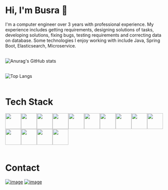 # Hi, I'm Busra 👋

I'm a computer engineer over 3 years with professional experience. My experience includes getting requirements, designing solutions of tasks, developing solutions, fixing bugs, 
testing requirements and correcting data on database. Some technologies I enjoy working with include Java, Spring Boot, Elasticsearch, Microservice.</br></br>


<!--
**busragol/busragol** is a ✨ _special_ ✨ repository because its `README.md` (this file) appears on your GitHub profile.

Here are some ideas to get you started:

- 🔭 I’m currently working on ...
- 🌱 I’m currently learning ...
- 👯 I’m looking to collaborate on ...
- 🤔 I’m looking for help with ...
- 💬 Ask me about ...
- 📫 How to reach me: ...
- 😄 Pronouns: ...
- ⚡ Fun fact: ...
-->
<!-- 
![Anurag's GitHub stats](https://github-readme-stats.vercel.app/api?username=busragol&hide=prs,stars&show_icons=true&theme=radical&include_all_commits=true)
-->

![Anurag's GitHub stats](https://github-readme-stats.vercel.app/api?username=busragol&show_icons=true&theme=radical&rank_icon=github)</br></br>

![Top Langs](https://github-readme-stats.vercel.app/api/top-langs/?username=busragol&hide=javascript,html,tcl,css&exclude_repo=SentimentAnalysis,ParallelProgramming&layout=compact&hide_progress=true&theme=radical)
</br></br>

# Tech Stack

<img src="https://user-images.githubusercontent.com/25181517/117201156-9a724800-adec-11eb-9a9d-3cd0f67da4bc.png" width="50" height="50"/><img src="https://user-images.githubusercontent.com/25181517/183891303-41f257f8-6b3d-487c-aa56-c497b880d0fb.png" width="50" height="50"/><img src="https://user-images.githubusercontent.com/25181517/117201470-f6d56780-adec-11eb-8f7c-e70e376cfd07.png" width="50" height="50"/><img src="https://user-images.githubusercontent.com/25181517/117207493-49665200-adf4-11eb-808e-a9c0fcc2a0a0.png" width="50" height="50"/><img src="https://user-images.githubusercontent.com/25181517/117533873-484d4480-afef-11eb-9fad-67c8605e3592.png" width="50" height="50"/><img src="https://user-images.githubusercontent.com/25181517/183892181-ad32b69e-3603-418c-b8e7-99e976c2a784.png" width="50" height="50"/><img src="https://user-images.githubusercontent.com/25181517/192108372-f71d70ac-7ae6-4c0d-8395-51d8870c2ef0.png" width="50" height="50"/><img src="https://user-images.githubusercontent.com/25181517/192107854-765620d7-f909-4953-a6da-36e1ef69eea6.png" width="50" height="50"/><img src="https://user-images.githubusercontent.com/25181517/192107858-fe19f043-c502-4009-8c47-476fc89718ad.png" width="50" height="50"/><img src="https://user-images.githubusercontent.com/25181517/192107004-2d2fff80-d207-4916-8a3e-130fee5ee495.png" width="50" height="50"/><img src="https://user-images.githubusercontent.com/25181517/186711335-a3729606-5a78-4496-9a36-06efcc74f800.png" width="50" height="50"/><img src="https://user-images.githubusercontent.com/25181517/117208736-bdedc080-adf5-11eb-912f-61c7d43705f6.png" width="50" height="50"/><img src="https://user-images.githubusercontent.com/25181517/183896128-ec99105a-ec1a-4d85-b08b-1aa1620b2046.png" width="50" height="50"/><img src="https://user-images.githubusercontent.com/25181517/183569191-f32cdf03-673f-4ae3-809b-3a8b376bb8a2.png" width="50" height="50"/></br></br>

# Contact

[![image](https://img.shields.io/badge/Medium-12100E?style=for-the-badge&logo=medium&logoColor=white)](https://medium.com/@busragol1996) [![image](https://img.shields.io/badge/LinkedIn-0077B5?style=for-the-badge&logo=linkedin&logoColor=white)](www.linkedin.com/in/büşra-göl-84320a186)
